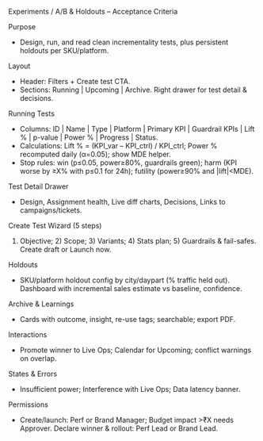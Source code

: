 Experiments / A/B & Holdouts – Acceptance Criteria

Purpose
- Design, run, and read clean incrementality tests, plus persistent holdouts per SKU/platform.

Layout
- Header: Filters + Create test CTA.
- Sections: Running | Upcoming | Archive. Right drawer for test detail & decisions.

Running Tests
- Columns: ID | Name | Type | Platform | Primary KPI | Guardrail KPIs | Lift % | p-value | Power % | Progress | Status.
- Calculations: Lift % = (KPI_var – KPI_ctrl) / KPI_ctrl; Power % recomputed daily (α=0.05); show MDE helper.
- Stop rules: win (p≤0.05, power≥80%, guardrails green); harm (KPI worse by ≥X% with p≤0.1 for 24h); futility (power≥90% and |lift|<MDE).

Test Detail Drawer
- Design, Assignment health, Live diff charts, Decisions, Links to campaigns/tickets.

Create Test Wizard (5 steps)
1) Objective; 2) Scope; 3) Variants; 4) Stats plan; 5) Guardrails & fail-safes. Create draft or Launch now.

Holdouts
- SKU/platform holdout config by city/daypart (% traffic held out). Dashboard with incremental sales estimate vs baseline, confidence.

Archive & Learnings
- Cards with outcome, insight, re-use tags; searchable; export PDF.

Interactions
- Promote winner to Live Ops; Calendar for Upcoming; conflict warnings on overlap.

States & Errors
- Insufficient power; Interference with Live Ops; Data latency banner.

Permissions
- Create/launch: Perf or Brand Manager; Budget impact >₹X needs Approver. Declare winner & rollout: Perf Lead or Brand Lead.

